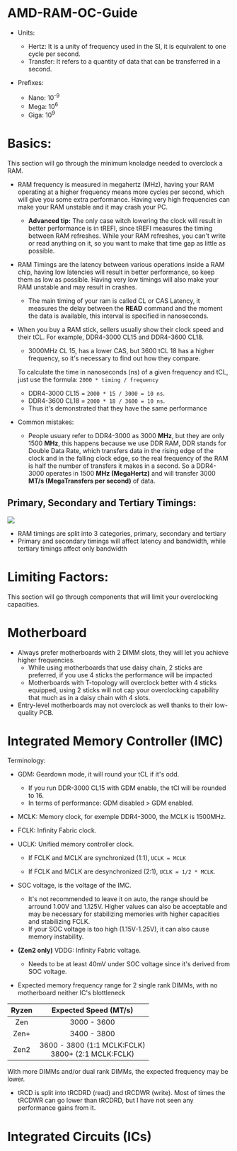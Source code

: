 # AMD-RAM-OC-Guide

* Units:
  * Hertz: It is a unity of frequency used in the SI, it is equivalent to one cycle per second.
  * Transfer: It refers to a quantity of data that can be transferred in a second. 

* Prefixes:
  * Nano: 10<sup>-9</sup>
  * Mega: 10<sup>6</sup>
  * Giga: 10<sup>9</sup>
  

# Basics:
  This section will go through the minimum knoladge needed to overclock a RAM. 


* RAM frequency is measured in megahertz (MHz), having your RAM operating at a higher frequency means more cycles per second, which will give you some extra performance. Having very high frequencies can make your RAM unstable and it may crash your PC.
  * **Advanced tip:** The only case witch lowering the clock will result in better performance is in tREFI, since tREFI measures the timing between RAM refreshes. While your RAM refreshes, you can't write or read anything on it, so you want to make that time gap as little as possible.

* RAM Timings are the latency between various operations inside a RAM chip, having low latencies will result in better performance, so keep them as low as possible. Having very low timings will also make your RAM unstable and may result in crashes. 
  * The main timing of your ram is called CL or CAS Latency, it measures the delay between the **READ** command and the moment the data is available, this interval is specified in nanoseconds.
  
* When you buy a RAM stick, sellers usually show their clock speed and their tCL. For example, DDR4-3000 CL15 and DDR4-3600 CL18.

  * 3000MHz CL 15, has a lower CAS, but 3600 tCL 18 has a higher frequency, so it's necessary to find out how they compare.
  
  To calculate the time in nanoseconds (ns) of a given frequency and tCL, just use the formula: `2000 * timing / frequency`
  * DDR4-3000 CL15 = `2000 * 15 / 3000 = 10 ns`.
  * DDR4-3600 CL18 = `2000 * 18 / 3600 = 10 ns`.
  * Thus it's demonstrated that they have the same performance 

* Common mistakes:

  * People usuary refer to DDR4-3000 as 3000 **MHz**, but they are only 1500 **MHz**, this happens because we use DDR RAM, DDR stands for Double Data Rate, which transfers data in the rising edge of the clock and in the falling clock edge, so the real frequency of the RAM is half the number of transfers it makes in a second. So a DDR4-3000 operates in 1500 **MHz (MegaHertz)** and will transfer 3000 **MT/s (MegaTransfers per second)** of data.
  
## Primary, Secondary and Tertiary Timings:
    
![](Images/zentimmings.png)

* RAM timings are split into 3 categories, primary, secondary and tertiary
* Primary and secondary timings will affect latency and bandwidth, while tertiary timings affect only bandwidth
  
# Limiting Factors:  
  This section will go through components that will limit your overclocking capacities. 
 # Motherboard
  * Always prefer motherboards with 2 DIMM slots, they will let you achieve higher frequencies.
    * While using motherboards that use daisy chain, 2 sticks are preferred, if you use 4 sticks the performance will be impacted
    * Motherboards with T-topology will overclock better with 4 sticks equipped, using 2 sticks will not cap your overclocking capability that much as in a daisy chain with 4 slots. 
   * Entry-level motherboards may not overclock as well thanks to their low-quality PCB.  
 
 # Integrated Memory Controller (IMC)
   Terminology:
   
  * GDM: Geardown mode, it will round your tCL if it's odd.
    * If you run DDR-3000 CL15 with GDM enable, the tCl will be rounded to 16.
    * In terms of performance: GDM disabled > GDM enabled.
   
  * MCLK: Memory clock, for exemple DDR4-3000, the MCLK is 1500MHz.

  * FCLK: Infinity Fabric clock.

  * UCLK: Unified memory controller clock. 

    * If FCLK and MCLK are synchronized (1:1), `UCLK = MCLK`

    * If FCLK and MCLK are desynchronized (2:1), `UCLK = 1/2 * MCLK`.   
 
 * SOC voltage, is the voltage of the IMC. 
    * It's not recommended to leave it on auto, the range should be arround 1.00V and 1.125V. Higher values can also be acceptable and may be necessary for stabilizing memories with higher capacities and stabilizing FCLK. 
    * If your SOC voltage is too high (1.15V-1.25V), it can also cause memory instability.  
 * **(Zen2 only)** VDDG: Infinity Fabric voltage.
   * Needs to be at least 40mV under SOC voltage since it's derived from SOC voltage.  
  
 * Expected memory frequency range for 2 single rank DIMMs, with no motherboard neither IC's blottleneck
 
 
  | Ryzen | Expected Speed (MT/s) |
  | :---: | :----------------------: |
  | Zen | 3000 - 3600 |
  | Zen+ | 3400 - 3800 |
  | Zen2 | 3600 - 3800 (1:1 MCLK:FCLK) <br/> 3800+ (2:1 MCLK:FCLK) |
  
  With more DIMMs and/or dual rank DIMMs, the expected frequency may be lower.
  
  * tRCD is split into tRCDRD (read) and tRCDWR (write). Most of times the tRCDWR can go lower than tRCDRD, but I have not seen any performance gains from it.

 
 # Integrated Circuits (ICs)
 
  
